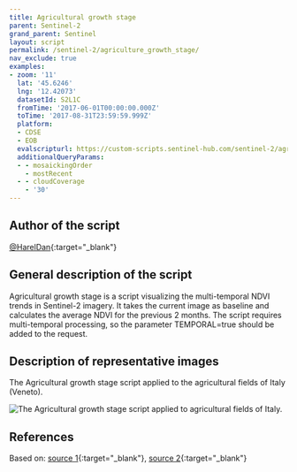 ```yaml
---
title: Agricultural growth stage
parent: Sentinel-2
grand_parent: Sentinel
layout: script
permalink: /sentinel-2/agriculture_growth_stage/
nav_exclude: true
examples:
- zoom: '11'
  lat: '45.6246'
  lng: '12.42073'
  datasetId: S2L1C
  fromTime: '2017-06-01T00:00:00.000Z'
  toTime: '2017-08-31T23:59:59.999Z'
  platform:
  - CDSE
  - EOB
  evalscripturl: https://custom-scripts.sentinel-hub.com/sentinel-2/agriculture_growth_stage/script.js
  additionalQueryParams:
  - - mosaickingOrder
    - mostRecent
  - - cloudCoverage
    - '30'
---
```


## Author of the script
[@HarelDan](https://github.com/hareldunn/GIS_Repo/blob/master/Multi-Temporal%20NDVI%20for%20Sentinel%20Hub%20Custom%20Scripts){:target="_blank"}    

## General description of the script
Agricultural growth stage is a script visualizing the multi-temporal NDVI trends in Sentinel-2 imagery. It takes the current image as baseline and calculates the average NDVI for the previous 2 months.
The script requires multi-temporal processing, so the parameter TEMPORAL=true should be added to the request.

## Description of representative images

The Agricultural growth stage script applied to the agricultural fields of Italy (Veneto). 

![The Agricultural growth stage script applied to agricultural fields of Italy.](fig/fig1.jpg)

## References
Based on: 
[source 1](https://twitter.com/sentinel_hub/status/922813457145221121){:target="_blank"}, 
[source 2](https://twitter.com/sentinel_hub/status/1020755996359225344){:target="_blank"}



